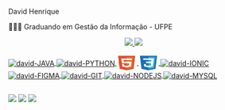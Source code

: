 
David Henrique
<div></divd>

 👨🏽‍💻 Graduando em Gestão da Informação - UFPE

<div align="center">
  <a href="https://github.com/davidhenrique2106">
  <img height="180em" src="https://github-readme-stats.vercel.app/api?username=davidhenrique2106&show_icons=true&theme=radical&include_all_commits=true&count_private=true"/>
  <img height="180em" src="https://github-readme-stats.vercel.app/api/top-langs/?username=davidhenrique2106&layout=compact&langs_count=7&theme=radical"/>
</div>
<div style="display: inline_block"><br>
  <img align="center" alt="david-JAVA" height="30" width="40" src="https://cdn.jsdelivr.net/gh/devicons/devicon/icons/java/java-original.svg" />
  <img align="center" alt="david-PYTHON" height="30" width="40" src="https://cdn.jsdelivr.net/gh/devicons/devicon/icons/python/python-original.svg" />       
  <img align="center" alt="david-HTML" height="30" width="40" src="https://raw.githubusercontent.com/devicons/devicon/master/icons/html5/html5-original.svg">
  <img align="center" alt="david-CSS" height="30" width="40" src="https://raw.githubusercontent.com/devicons/devicon/master/icons/css3/css3-original.svg">
  <img align="center" alt="david-IONIC" height="30" width="40" src="https://cdn.jsdelivr.net/gh/devicons/devicon/icons/ionic/ionic-original.svg" />
  <img align="center" alt="david-FIGMA" height="30" width="40" src="https://cdn.jsdelivr.net/gh/devicons/devicon/icons/figma/figma-original.svg" />
  <img align="center" alt="david-GIT" height="30" width="40" src="https://cdn.jsdelivr.net/gh/devicons/devicon/icons/git/git-original.svg" />
  <img align="center" alt="david-NODEJS" height="30" width="40" src="https://cdn.jsdelivr.net/gh/devicons/devicon/icons/nodejs/nodejs-original.svg" />
  <img align="center" alt="david-MYSQL" height="30" width="40" src="https://cdn.jsdelivr.net/gh/devicons/devicon/icons/mysql/mysql-original.svg" />
          
          
                
   </div>
  
  ##
 
<div> 
  
  <a href="https://instagram.com/_beatryz.melo_](https://www.instagram.com/david.hlima_/" target="_blank"><img src="https://img.shields.io/badge/-Instagram-%23E4405F?style=for-the-badge&logo=instagram&logoColor=white" target="_blank"></a>
  <a href = "mailto:dh210605@gmail.com"><img src="https://img.shields.io/badge/-Gmail-%23333?style=for-the-badge&logo=gmail&logoColor=white" target="_blank"></a>
  <a href="https://www.linkedin.com/in/david-henrique-893b6724b/" target="_blank"><img src="https://img.shields.io/badge/-LinkedIn-%230077B5?style=for-the-badge&logo=linkedin&logoColor=white" target="_blank"></a> 
 
</div>
